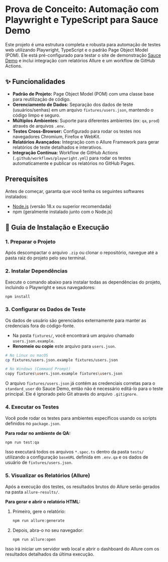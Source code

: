 # Prova de Conceito: Automação com Playwright e TypeScript para Sauce Demo

Este projeto é uma estrutura completa e robusta para automação de testes web utilizando Playwright, TypeScript e o padrão Page Object Model (POM). Ele está pré-configurado para testar o site de demonstração [Sauce Demo](https://www.saucedemo.com/) e inclui integração com relatórios Allure e um workflow de GitHub Actions.

## ✨ Funcionalidades

- **Padrão de Projeto:** Page Object Model (POM) com uma classe base para reutilização de código.
- **Gerenciamento de Dados:** Separação dos dados de teste (usuários/senhas) em um arquivo `fixtures/users.json`, mantendo o código limpo e seguro.
- **Múltiplos Ambientes:** Suporte para diferentes ambientes (ex: `qa`, `prod`) através de arquivos `.env`.
- **Testes Cross-Browser:** Configurado para rodar os testes nos navegadores Chromium, Firefox e WebKit.
- **Relatórios Avançados:** Integração com o Allure Framework para gerar relatórios de teste detalhados e interativos.
- **Integração Contínua:** Workflow de GitHub Actions (`.github/workflows/playwright.yml`) para rodar os testes automaticamente e publicar os relatórios no GitHub Pages.

##  Prerequisites

Antes de começar, garanta que você tenha os seguintes softwares instalados:

- [Node.js](https://nodejs.org/) (versão 18.x ou superior recomendada)
- npm (geralmente instalado junto com o Node.js)

## 🚀 Guia de Instalação e Execução

### 1. Preparar o Projeto

Após descompactar o arquivo `.zip` ou clonar o repositório, navegue até a pasta raiz do projeto pelo seu terminal.

### 2. Instalar Dependências

Execute o comando abaixo para instalar todas as dependências do projeto, incluindo o Playwright e seus navegadores:

```bash
npm install
```

### 3. Configurar os Dados de Teste

Os dados de usuário são gerenciados externamente para manter as credenciais fora do código-fonte.

- Na pasta `fixtures/`, você encontrará um arquivo chamado `users.json.example`.
- **Renomeie ou copie** este arquivo para `users.json`.

```bash
# No Linux ou macOS
cp fixtures/users.json.example fixtures/users.json

# No Windows (Command Prompt)
copy fixtures\users.json.example fixtures\users.json
```

O arquivo `fixtures/users.json` já contém as credenciais corretas para o `standard_user` do Sauce Demo, então não é necessário editá-lo para o teste principal. Ele é ignorado pelo Git através do arquivo `.gitignore`.

### 4. Executar os Testes

Você pode rodar os testes para ambientes específicos usando os scripts definidos no `package.json`.

**Para rodar no ambiente de QA:**
```bash
npm run test:qa
```

Isso executará todos os arquivos `*.spec.ts` dentro da pasta `tests/` utilizando a configuração `baseURL` definida em `.env.qa` e os dados de usuário de `fixtures/users.json`.

### 5. Visualizar os Relatórios (Allure)

Após a execução dos testes, os resultados brutos do Allure serão gerados na pasta `allure-results/`.

**Para gerar e abrir o relatório HTML:**

1.  Primeiro, gere o relatório:
    ```bash
    npm run allure:generate
    ```

2.  Depois, abra-o no seu navegador:
    ```bash
    npm run allure:open
    ```

Isso irá iniciar um servidor web local e abrir o dashboard do Allure com os resultados detalhados da última execução.